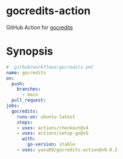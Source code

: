 # gocredits-action

GitHub Action for [gocredits](https://github.com/Songmu/gocredits)

# Synopsis

```yaml
# .github/workflows/gocredits.yml
name: gocredits
on:
  push:
    branches:
      - main
  pull_request:
jobs:
  gocredits:
    runs-on: ubuntu-latest
    steps:
    - uses: actions/checkout@v4
    - uses: actions/setup-go@v5
      with:
        go-version: stable
    - uses: yasu89/gocredits-action@v0.0.2
```
